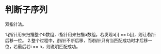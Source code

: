 # 判断子序列

双指针法。

1.j指针用来扫描整个b数组，i指针用来扫描a数组。若发现a[i] == b[j]，则让i指针后移一位。
2.整个过程中，j指针不断后移，而i指针只有当匹配成功时才后移一位，若最后若i == n，则说明匹配成功。

